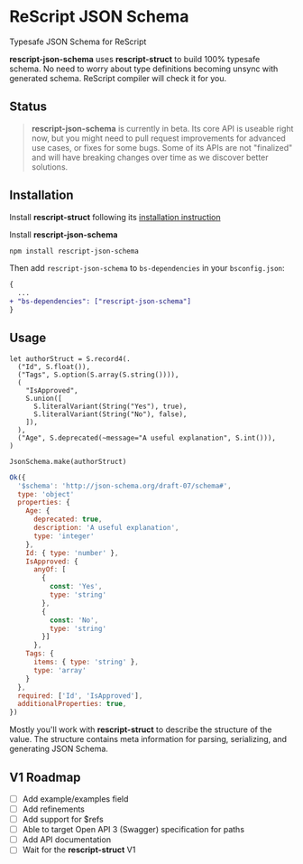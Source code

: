 # ReScript JSON Schema

Typesafe JSON Schema for ReScript

**rescript-json-schema** uses **rescript-struct** to build 100% typesafe schema. No need to worry about type definitions becoming unsync with generated schema. ReScript compiler will check it for you.

## Status

> **rescript-json-schema** is currently in beta. Its core API is useable right now, but you might need to pull request improvements for advanced use cases, or fixes for some bugs. Some of its APIs are not "finalized" and will have breaking changes over time as we discover better solutions.

## Installation

Install **rescript-struct** following its [installation instruction](https://github.com/DZakh/rescript-struct#installation)

Install **rescript-json-schema**

```sh
npm install rescript-json-schema
```

Then add `rescript-json-schema` to `bs-dependencies` in your `bsconfig.json`:

```diff
{
  ...
+ "bs-dependencies": ["rescript-json-schema"]
}
```

## Usage

```rescript
let authorStruct = S.record4(.
  ("Id", S.float()),
  ("Tags", S.option(S.array(S.string()))),
  (
    "IsApproved",
    S.union([
      S.literalVariant(String("Yes"), true),
      S.literalVariant(String("No"), false),
    ]),
  ),
  ("Age", S.deprecated(~message="A useful explanation", S.int())),
)

JsonSchema.make(authorStruct)
```

```js
Ok({
  '$schema': 'http://json-schema.org/draft-07/schema#',
  type: 'object'
  properties: {
    Age: {
      deprecated: true,
      description: 'A useful explanation',
      type: 'integer'
    },
    Id: { type: 'number' },
    IsApproved: { 
      anyOf: [
        {
          const: 'Yes',
          type: 'string'
        },
        {
          const: 'No',
          type: 'string'
        }]
      },
    Tags: { 
      items: { type: 'string' },
      type: 'array'
    }
  },
  required: ['Id', 'IsApproved'],
  additionalProperties: true,
})
```

Mostly you'll work with **rescript-struct** to describe the structure of the value. The structure contains meta information for parsing, serializing, and generating JSON Schema.

## V1 Roadmap

- [ ] Add example/examples field
- [ ] Add refinements
- [ ] Add support for $refs
- [ ] Able to target Open API 3 (Swagger) specification for paths
- [ ] Add API documentation
- [ ] Wait for the **rescript-struct** V1

